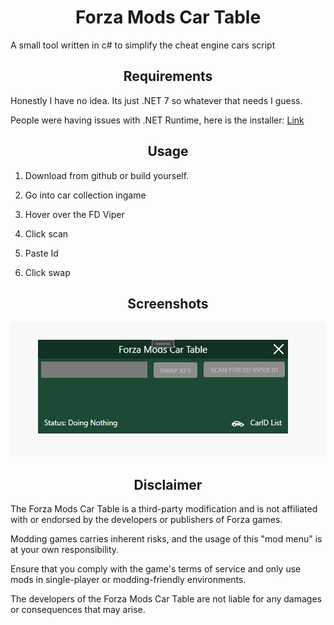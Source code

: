 <h1 align="center">Forza Mods Car Table</h1>

A small tool written in c# to simplify the cheat engine cars script

<h2 align="center">Requirements</h2>

Honestly I have no idea. Its just .NET 7 so whatever that needs I guess.

People were having issues with .NET Runtime, here is the installer: [Link](https://dotnet.microsoft.com/en-us/download/dotnet/thank-you/runtime-7.0.9-windows-x64-installer)

<h2 align="center">Usage</h2>

1. Download from github or build yourself.

2. Go into car collection ingame

3. Hover over the FD Viper

4. Click scan

5. Paste Id

6. Click swap

<h2 align="center">Screenshots</h2>

![Screenshot](/Images/Screenshot.png)

<h2 align="center">Disclaimer</h2>

The Forza Mods Car Table is a third-party modification and is not affiliated with or endorsed by the developers or publishers of Forza games.

Modding games carries inherent risks, and the usage of this "mod menu" is at your own responsibility.

Ensure that you comply with the game's terms of service and only use mods in single-player or modding-friendly environments.

The developers of the Forza Mods Car Table are not liable for any damages or consequences that may arise.
